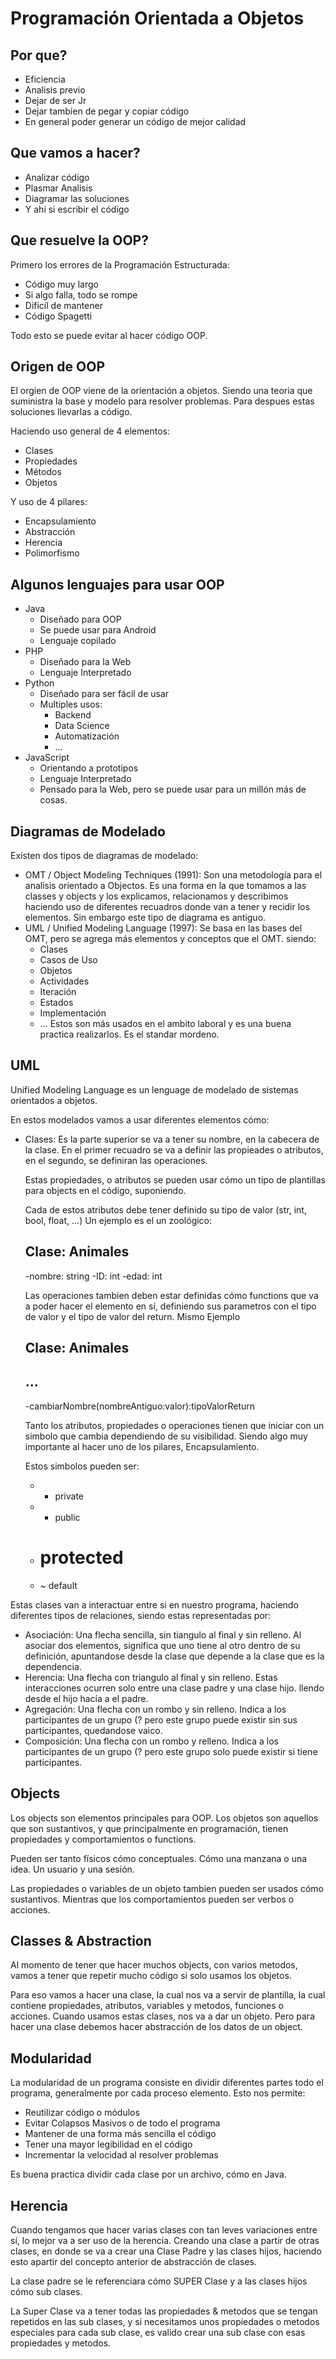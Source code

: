 # Programación Orientada a Objetos

## Por que?
- Eficiencia
- Analisis previo
- Dejar de ser Jr
- Dejar tambien de pegar y copiar código
- En general poder generar un código de mejor calidad

## Que vamos a hacer?
- Analizar código
- Plasmar Analisis
- Diagramar las soluciones
- Y ahí si escribir el código

## Que resuelve la OOP?

Primero los errores de la Programación Estructurada:
- Código muy largo
- Si algo falla, todo se rompe
- Dificíl de mantener
- Código Spagetti

Todo esto se puede evitar al hacer código OOP.

## Origen de OOP
El orgien de OOP viene de la orientación a objetos. Siendo una teoria que suministra la base y modelo para 
resolver problemas. Para despues estas soluciones llevarlas a código.

Haciendo uso general de 4 elementos:
- Clases
- Propiedades
- Métodos
- Objetos

Y uso de 4 pilares:
- Encapsulamiento
- Abstracción
- Herencia
- Polimorfismo

## Algunos lenguajes para usar OOP

- Java
	- Diseñado para OOP
	- Se puede usar para Android
	- Lenguaje copilado
- PHP
	- Diseñado para la Web
	- Lenguaje Interpretado
- Python
	- Diseñado para ser fácil de usar
	- Multiples usos:
		- Backend
		- Data Science
		- Automatización
		- ...
- JavaScript
	- Orientando a prototipos
	- Lenguaje Interpretado
	- Pensado para la Web, pero se puede usar para un millón más de cosas.

## Diagramas de Modelado

Existen dos tipos de diagramas de modelado:

- OMT / Object Modeling Techniques (1991):
	Son una metodología para el analisis orientado a Objectos. Es una forma en la que tomamos a las classes y objects
	y los explicamos, relacionamos y describimos haciendo uso de diferentes recuadros donde van a tener y recidir los elementos.
	Sin embargo este tipo de diagrama es antiguo.
- UML / Unified Modeling Language (1997):
	Se basa en las bases del OMT, pero se agrega más elementos y conceptos que el OMT. siendo:
	- Clases
	- Casos de Uso
	- Objetos
	- Actividades
	- Iteración
	- Estados
	- Implementación
	- ...
	Estos son más usados en el ambito laboral y es una buena practica realizarlos. Es el standar mordeno.
## UML

Unified Modeling Language es un lenguage de modelado de sistemas orientados a objetos.

En estos modelados vamos a usar diferentes elementos cómo:

- Clases:
	Es la parte superior se va a tener su nombre, en la cabecera de la clase. En el primer recuadro
	se va a definir las propieades o atributos, en el segundo, se definiran las operaciones.

	Estas propiedades, o atributos se pueden usar cómo un tipo de plantillas para objects en el código, suponiendo.

	Cada de estos atributos debe tener definido su tipo de valor (str, int, bool, float, ...)
	Un ejemplo es el un zoológico:

	Clase: Animales
	----------------
	-nombre: string
	-ID: int
	-edad: int

	Las operaciones tambien deben estar definidas cómo functions que va a poder hacer el elemento en sí, definiendo sus parametros
	con el tipo de valor y el tipo de valor del return. Mismo Ejemplo

	Clase: Animales
	----------------
	...
	----------------
	-cambiarNombre(nombreAntiguo:valor):tipoValorReturn

	Tanto los atributos, propiedades o operaciones tienen que iniciar con un simbolo que cambia dependiendo 
	de su visibilidad. Siendo algo muy importante al hacer uno de los pilares, Encapsulamiento.

	Estos simbolos pueden ser:
	- - private
	- + public
	- # protected
	- ~ default

Estas clases van a interactuar entre si en nuestro programa, haciendo diferentes tipos de relaciones, siendo estas representadas por:

- Asociación:
	Una flecha sencilla, sin tiangulo al final y sin relleno. Al asociar dos elementos, significa que uno tiene 
	al otro dentro de su definición, apuntandose desde la clase que depende a la clase que es la dependencia. 
- Herencia:
	Una flecha con triangulo al final y sin relleno. Estas interacciones ocurren solo entre una clase padre y una clase hijo. 
	llendo desde el hijo hacía a el padre.
- Agregación:
	Una flecha con un rombo y sin relleno. Indica a los participantes de un grupo (? pero este grupo puede existir sin sus participantes, 
	quedandose vaico.
- Composición:
	Una flecha con un rombo y relleno. Indica a los participantes de un grupo (? pero este grupo solo puede existir si tiene participantes.

## Objects

Los objects son elementos principales para OOP. Los objetos son aquellos que son sustantivos, y que principalmente en programación, tienen 
propiedades y comportamientos o functions.

Pueden ser tanto físicos cómo conceptuales. Cómo una manzana o una idea. Un usuario y una sesión.

Las propiedades o variables de un objeto tambien pueden ser usados cómo sustantivos. Mientras que los comportamientos pueden ser 
verbos o acciones. 

## Classes & Abstraction

Al momento de tener que hacer muchos objects, con varios metodos, vamos a tener que repetir mucho código si solo usamos los objetos.

Para eso vamos a hacer una clase, la cual nos va a servir de plantilla, la cual contiene propiedades, atributos, variables y metodos, funciones o 
acciones. Cuando usamos estas clases, nos va a dar un objeto. Pero para hacer una clase debemos hacer abstracción de los datos de un object.

## Modularidad

La modularidad de un programa consiste en dividir diferentes partes todo el programa, generalmente por cada proceso elemento. Esto nos permite:
- Reutilizar código o módulos
- Evitar Colapsos Masivos o de todo el programa
- Mantener de una forma más sencilla el código
- Tener una mayor legibilidad en el código
- Incrementar la velocidad al resolver problemas

Es buena practica dividir cada clase por un archivo, cómo en Java.

## Herencia

Cuando tengamos que hacer varias clases con tan leves variaciones entre sí, lo mejor va a ser uso de la herencia.
Creando una clase a partir de otras clases, en donde se va a crear una Clase Padre y las clases hijos, haciendo esto apartir del concepto
anterior de abstracción de clases. 

La clase padre se le referenciara cómo SUPER Clase y a las clases hijos cómo sub clases.

La Super Clase va a tener todas las propiedades & metodos que se tengan repetidos en las sub clases, y si necesitamos 
unos propiedades o metodos especiales para cada sub clase, es valido crear una sub clase con esas propiedades y metodos.


